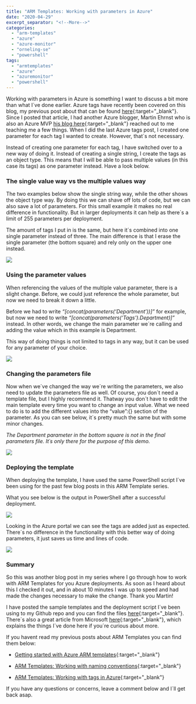 ```yaml
---
title: "ARM Templates: Working with parameters in Azure"
date: "2020-04-29"
excerpt_separator: "<!--More-->"
categories: 
  - "arm-templates"
  - "azure"
  - "azure-monitor"
  - "orneling-se"
  - "powershell"
tags: 
  - "armtemplates"
  - "azure"
  - "azuremonitor"
  - "powershell"
---
```


Working with parameters in Azure is something I want to discuss a bit more than what I´ve done earlier. Azure tags have recently been covered on this blog, my previous post about that can be found [here](https://blog.orneling.se/2020/04/arm-templates-working-with-tags-in-azure){:target="_blank"}. Since I posted that article, I had another Azure blogger, Martin Ehrnst who is also an Azure MVP [his blog here](https://adatum.no/){:target="_blank"} reached out to me teaching me a few things. When I did the last Azure tags post, I created one parameter for each tag I wanted to create. However, that´s not necessary.

Instead of creating one parameter for each tag, I have switched over to a new way of doing it. Instead of creating a single string, I create the tags as an object type. This means that I will be able to pass multiple values (in this case its tags) as one parameter instead. Have a look below.
<!--More-->
### **The single value way vs the multiple values way**

The two examples below show the single string way, while the other shows the object type way. By doing this we can shave off lots of code, but we can also save a lot of parameters. For this small example it makes no real difference in functionality. But in larger deployments it can help as there´s a limit of 255 parameters per deployment.

The amount of tags I put in is the same, but here it´s combined into one single parameter instead of three. The main difference is that I erase the single parameter (the bottom square) and rely only on the upper one instead.

![](https://blog.orneling.se/assets/images/2020/04/parameters-1.png)

### **Using the parameter values**

When referencing the values of the multiple value parameter, there is a slight change. Before, we could just reference the whole parameter, but now we need to break it down a little.

Before we had to write _“\[concat(parameters(‘Department’))\]”_ for example, but now we need to write _“\[concat(parameters(‘Tags’).Department)\]”_ instead. In other words, we change the main parameter we´re calling and adding the value which in this example is Department.

This way of doing things is not limited to tags in any way, but it can be used for any parameter of your choice.

![](https://blog.orneling.se/assets/images/2020/04/parameters-2.png)

### **Changing the parameters file**

Now when we´ve changed the way we´re writing the parameters, we also need to update the parameters file as well. Of course, you don´t need a template file, but I highly recommend it. Thatway you don´t have to edit the main template every time you want to change an input value. What we need to do is to add the different values into the “value”:{} section of the parameter. As you can see below, it´s pretty much the same but with some minor changes.

_The Department parameter in the bottom square is not in the final parameters file. It´s only there for the purpose of this demo._

![](https://blog.orneling.se/assets/images/2020/04/parameters-3.png)

### **Deploying the template**

When deploying the template, I have used the same PowerShell script I´ve been using for the past few blog posts in this ARM Template series.

What you see below is the output in PowerShell after a successful deployment.

![](https://blog.orneling.se/assets/images/2020/04/parameters-4.png)

Looking in the Azure portal we can see the tags are added just as expected. There´s no difference in the functionality with this better way of doing parameters, it just saves us time and lines of code.

![](https://blog.orneling.se/assets/images/2020/04/parameters-5.png)

### **Summary**

So this was another blog post in my series where I go through how to work with ARM Templates for you Azure deployments. As soon as I heard about this I checked it out, and in about 10 minutes I was up to speed and had made the changes necessary to make the change. Thank you Martin!

I have posted the sample templates and the deployment script I´ve been using to my Github repo and you can find the files [here](https://github.com/DanielOrneling/BlogSamples/tree/master/ConcatenateSampleTags){:target="_blank"}. There´s also a great article from Microsoft [here](https://docs.microsoft.com/en-us/azure/architecture/building-blocks/extending-templates/objects-as-parameters){:target="_blank"}, which explains the things I´ve done here if you´re curious about more.

If you havent read my previous posts about ARM Templates you can find them below:

- [Getting started with Azure ARM templates](https://blog.orneling.se/2020/03/getting-started-with-azure-arm-templates){:target="_blank"}

- [ARM Templates: Working with naming conventions](https://blog.orneling.se/2020/03/arm-templates-working-with-naming-conventions){:target="_blank"}

- [ARM Templates: Working with tags in Azure](https://blog.orneling.se/2020/04/arm-templates-working-with-tags-in-azure){:target="_blank"}

If you have any questions or concerns, leave a comment below and I´ll get back asap.
